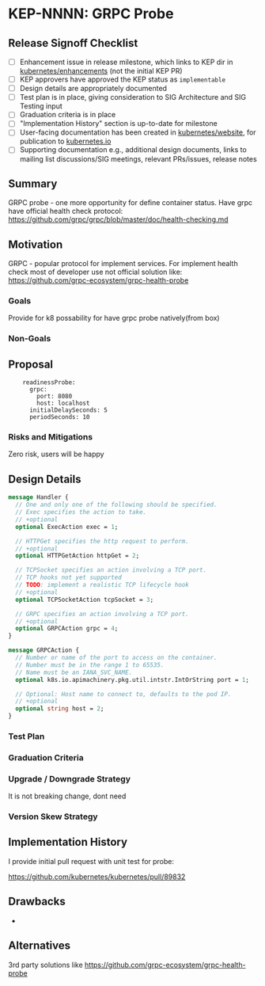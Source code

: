 # KEP-NNNN: GRPC Probe

## Release Signoff Checklist

- [ ] Enhancement issue in release milestone, which links to KEP dir in [kubernetes/enhancements] (not the initial KEP PR)
- [ ] KEP approvers have approved the KEP status as `implementable`
- [ ] Design details are appropriately documented
- [ ] Test plan is in place, giving consideration to SIG Architecture and SIG Testing input
- [ ] Graduation criteria is in place
- [ ] "Implementation History" section is up-to-date for milestone
- [ ] User-facing documentation has been created in [kubernetes/website], for publication to [kubernetes.io]
- [ ] Supporting documentation e.g., additional design documents, links to mailing list discussions/SIG meetings, relevant PRs/issues, release notes

[kubernetes.io]: https://kubernetes.io/
[kubernetes/enhancements]: https://git.k8s.io/enhancements
[kubernetes/kubernetes]: https://git.k8s.io/kubernetes
[kubernetes/website]: https://git.k8s.io/website

## Summary

GRPC probe - one more opportunity for define container status. Have grpc have official health check protocol: 
https://github.com/grpc/grpc/blob/master/doc/health-checking.md

## Motivation

GRPC - popular protocol for implement services. For implement health check most of developer use not official solution like:
https://github.com/grpc-ecosystem/grpc-health-probe

### Goals

Provide for k8 possability for have grpc probe natively(from box) 

### Non-Goals


## Proposal

```shell script
    readinessProbe:
      grpc:
        port: 8080
        host: localhost
      initialDelaySeconds: 5
      periodSeconds: 10
```

### Risks and Mitigations

Zero risk, users will be happy

## Design Details

```proto
message Handler {
  // One and only one of the following should be specified.
  // Exec specifies the action to take.
  // +optional
  optional ExecAction exec = 1;

  // HTTPGet specifies the http request to perform.
  // +optional
  optional HTTPGetAction httpGet = 2;

  // TCPSocket specifies an action involving a TCP port.
  // TCP hooks not yet supported
  // TODO: implement a realistic TCP lifecycle hook
  // +optional
  optional TCPSocketAction tcpSocket = 3;

  // GRPC specifies an action involving a TCP port.
  // +optional
  optional GRPCAction grpc = 4;
}

message GRPCAction {
  // Number or name of the port to access on the container.
  // Number must be in the range 1 to 65535.
  // Name must be an IANA_SVC_NAME.
  optional k8s.io.apimachinery.pkg.util.intstr.IntOrString port = 1;

  // Optional: Host name to connect to, defaults to the pod IP.
  // +optional
  optional string host = 2;
}
```

### Test Plan

### Graduation Criteria

### Upgrade / Downgrade Strategy

It is not breaking change, dont need

### Version Skew Strategy

## Implementation History

I provide initial pull request with unit test for probe:

https://github.com/kubernetes/kubernetes/pull/89832

## Drawbacks

-

## Alternatives

3rd party solutions like https://github.com/grpc-ecosystem/grpc-health-probe